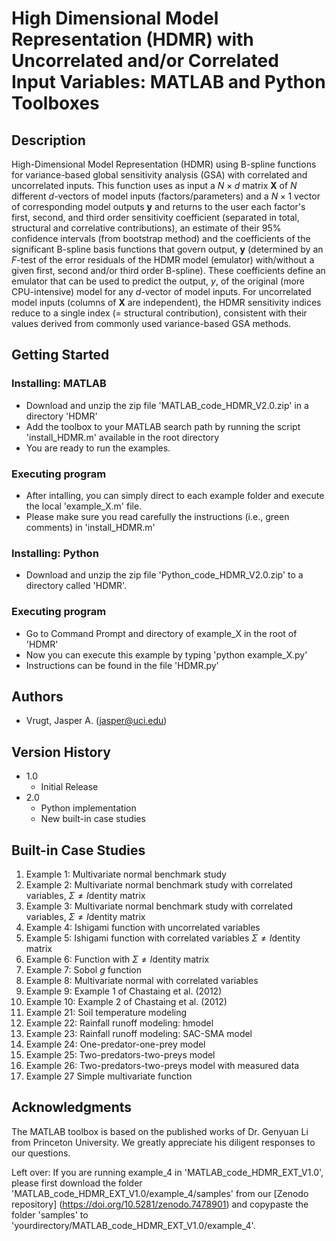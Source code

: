 # High Dimensional Model Representation (HDMR) with Uncorrelated and/or Correlated Input Variables: MATLAB and Python Toolboxes

## Description

High-Dimensional Model Representation (HDMR) using B-spline functions for variance-based global sensitivity analysis (GSA) with correlated and uncorrelated inputs. This function uses as input a $N \times d$ matrix **X** of $N$ different $d$-vectors of model inputs (factors/parameters) and a $N \times 1$ vector of corresponding model outputs **y** and returns to the user each factor's first, second, and third order sensitivity coefficient (separated in total, structural and correlative contributions), an estimate of their 95% confidence intervals (from bootstrap method) and the coefficients of the significant B-spline basis functions that govern output, **y** (determined by an $F$-test of the error residuals of the HDMR model (emulator) with/without a given first, second and/or third order B-spline). These coefficients define an emulator that can be used to predict the output, $y$, of the original (more CPU-intensive) model for any $d$-vector of model inputs. For uncorrelated model inputs (columns of **X** are independent), the HDMR sensitivity indices reduce to a single index (= structural contribution), consistent with their values derived from commonly used variance-based GSA methods.

## Getting Started

### Installing: MATLAB

* Download and unzip the zip file 'MATLAB_code_HDMR_V2.0.zip' in a directory 'HDMR'
* Add the toolbox to your MATLAB search path by running the script 'install_HDMR.m' available in the root directory
* You are ready to run the examples.

### Executing program

* After intalling, you can simply direct to each example folder and execute the local 'example_X.m' file.
* Please make sure you read carefully the instructions (i.e., green comments) in 'install_HDMR.m'  

### Installing: Python

* Download and unzip the zip file 'Python_code_HDMR_V2.0.zip' to a directory called 'HDMR'.

### Executing program

* Go to Command Prompt and directory of example_X in the root of 'HDMR'
* Now you can execute this example by typing 'python example_X.py'
* Instructions can be found in the file 'HDMR.py' 
  
## Authors

* Vrugt, Jasper A. (jasper@uci.edu) 

## Version History

* 1.0
    * Initial Release
* 2.0
    * Python implementation
    * New built-in case studies

## Built-in Case Studies
1. Example 1: Multivariate normal benchmark study
2. Example 2: Multivariate normal benchmark study with correlated variables, $\Sigma \neq I$dentity matrix
3. Example 3: Multivariate normal benchmark study with correlated variables, $\Sigma \neq I$dentity matrix
4. Example 4: Ishigami function with uncorrelated variables
5. Example 5: Ishigami function with correlated variables $\Sigma \neq I$dentity matrix
6. Example 6: Function with $\Sigma \neq I$dentity matrix
7. Example 7: Sobol $g$ function
8. Example 8: Multivariate normal with correlated variables
9. Example 9: Example 1 of Chastaing et al. (2012)
10. Example 10: Example 2 of Chastaing et al. (2012)
11. Example 21: Soil temperature modeling
12. Example 22: Rainfall runoff modeling: hmodel
13. Example 23: Rainfall runoff modeling: SAC-SMA model
14. Example 24: One-predator-one-prey model
15. Example 25: Two-predators-two-preys model
16. Example 26: Two-predators-two-preys model with measured data
17. Example 27  Simple multivariate function

## Acknowledgments
The MATLAB toolbox is based on the published works of Dr. Genyuan Li from Princeton University. We greatly appreciate his diligent responses to our questions. 

Left over: If you are running example_4 in 'MATLAB_code_HDMR_EXT_V1.0', please first download the folder 'MATLAB_code_HDMR_EXT_V1.0/example_4/samples' from our [Zenodo repository] (https://doi.org/10.5281/zenodo.7478901) and copypaste the folder 'samples' to 'yourdirectory/MATLAB_code_HDMR_EXT_V1.0/example_4'.

